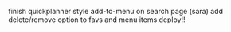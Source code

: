 finish quickplanner
style add-to-menu on search page (sara)
add delete/remove option to favs and menu items
deploy!!